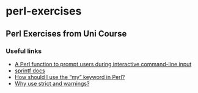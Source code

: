 # perl-exercises

## Perl Exercises from Uni Course

### Useful links

- [A Perl function to prompt users during interactive command-line input](https://alvinalexander.com/perl/edu/articles/pl010005)
- [sprintf docs](https://perldoc.perl.org/functions/sprintf.html)
- [How should I use the “my” keyword in Perl?](https://stackoverflow.com/questions/20889609/how-should-i-use-the-my-keyword-in-perl)
- [Why use strict and warnings?](https://stackoverflow.com/questions/8023959/why-use-strict-and-warnings/8024241#8024241)
